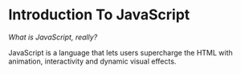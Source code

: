 # Introduction To JavaScript

*What is JavaScript, really?*

JavaScript is a language that lets users supercharge the HTML with animation, interactivity and dynamic visual effects.
